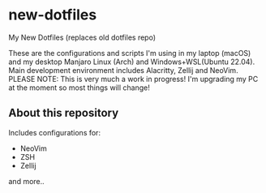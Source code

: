 # new-dotfiles
My New Dotfiles (replaces old dotfiles repo)

These are the configurations and scripts I'm using in my laptop (macOS) and my desktop Manjaro Linux (Arch) and Windows+WSL(Ubuntu 22.04).
Main development environment includes Alacritty, Zellij and NeoVim.
PLEASE NOTE: This is very much a work in progress! I'm upgrading my PC at the moment so most things will change!

## About this repository
Includes configurations for:

- NeoVim
- ZSH
- Zellij

and more..

